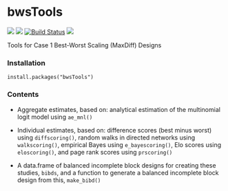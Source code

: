 # bwsTools


<img src="https://www.r-pkg.org/badges/version/bwsTools"> <img src="https://cranlogs.r-pkg.org/badges/grand-total/bwsTools"> [![Build Status](https://travis-ci.org/markhwhiteii/bwsTools.svg?branch=master)](https://travis-ci.org/markhwhiteii/bwsTools) <img src="https://codecov.io/gh/markhwhiteii/bwsTools/branch/master/graph/badge.svg">


Tools for Case 1 Best-Worst Scaling (MaxDiff) Designs

### Installation

```
install.packages("bwsTools")
```

### Contents

- Aggregate estimates, based on: analytical estimation of the multinomial logit model using `ae_mnl()`

- Individual estimates, based on: difference scores (best minus worst) using `diffscoring()`, random walks in directed networks using `walkscoring()`, empirical Bayes using `e_bayescoring()`, Elo scores using `eloscoring()`, and page rank scores using `prscoring()`

- A data.frame of balanced incomplete block designs for creating these studies, `bibds`, and a function to generate a balanced incomplete block design from this, `make_bibd()`
